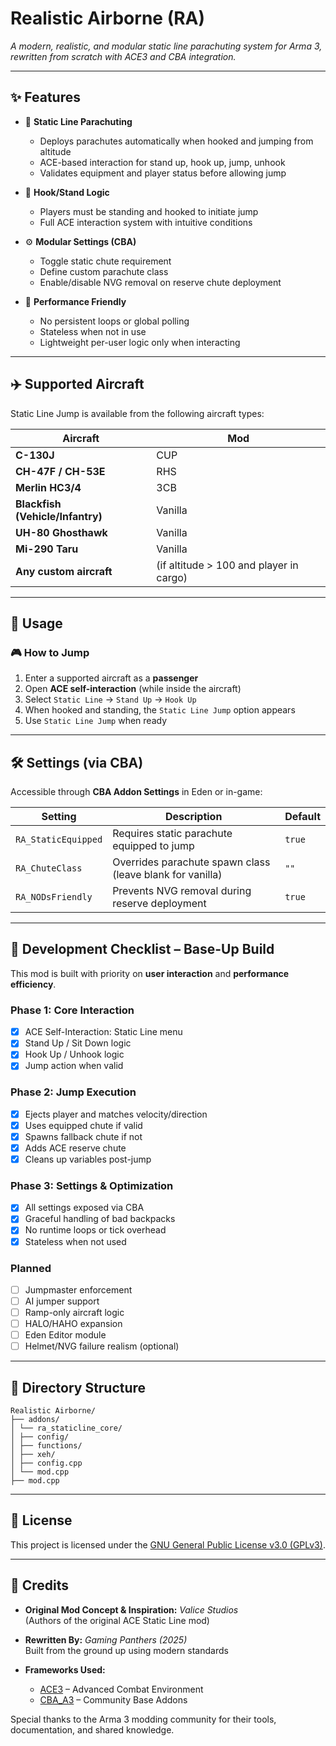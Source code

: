 # Realistic Airborne (RA)

*A modern, realistic, and modular static line parachuting system for Arma 3, rewritten from scratch with ACE3 and CBA integration.*

---

## ✨ Features

- 🎯 **Static Line Parachuting**
  - Deploys parachutes automatically when hooked and jumping from altitude
  - ACE-based interaction for stand up, hook up, jump, unhook
  - Validates equipment and player status before allowing jump

- 🎒 **Hook/Stand Logic**
  - Players must be standing and hooked to initiate jump
  - Full ACE interaction system with intuitive conditions

- ⚙️ **Modular Settings (CBA)**
  - Toggle static chute requirement
  - Define custom parachute class
  - Enable/disable NVG removal on reserve chute deployment

- 🔄 **Performance Friendly**
  - No persistent loops or global polling
  - Stateless when not in use
  - Lightweight per-user logic only when interacting

---

## ✈️ Supported Aircraft

Static Line Jump is available from the following aircraft types:

| Aircraft | Mod |
|----------|-----|
| **C-130J** | CUP |
| **CH-47F / CH-53E** | RHS |
| **Merlin HC3/4** | 3CB |
| **Blackfish (Vehicle/Infantry)** | Vanilla |
| **UH-80 Ghosthawk** | Vanilla |
| **Mi-290 Taru** | Vanilla |
| **Any custom aircraft** | (if altitude > 100 and player in cargo) |

---

## 🧰 Usage

### 🎮 How to Jump

1. Enter a supported aircraft as a **passenger**
2. Open **ACE self-interaction** (while inside the aircraft)
3. Select `Static Line` → `Stand Up` → `Hook Up`
4. When hooked and standing, the `Static Line Jump` option appears
5. Use `Static Line Jump` when ready

---

## 🛠 Settings (via CBA)

Accessible through **CBA Addon Settings** in Eden or in-game:

| Setting | Description | Default |
|--------|-------------|---------|
| `RA_StaticEquipped` | Requires static parachute equipped to jump | `true` |
| `RA_ChuteClass` | Overrides parachute spawn class (leave blank for vanilla) | `""` |
| `RA_NODsFriendly` | Prevents NVG removal during reserve deployment | `true` |

---

## 🧪 Development Checklist – Base-Up Build

This mod is built with priority on **user interaction** and **performance efficiency**.

### Phase 1: Core Interaction
- [x] ACE Self-Interaction: Static Line menu
- [x] Stand Up / Sit Down logic
- [x] Hook Up / Unhook logic
- [x] Jump action when valid

### Phase 2: Jump Execution
- [x] Ejects player and matches velocity/direction
- [x] Uses equipped chute if valid
- [x] Spawns fallback chute if not
- [x] Adds ACE reserve chute
- [x] Cleans up variables post-jump

### Phase 3: Settings & Optimization
- [x] All settings exposed via CBA
- [x] Graceful handling of bad backpacks
- [x] No runtime loops or tick overhead
- [x] Stateless when not used

### Planned
- [ ] Jumpmaster enforcement
- [ ] AI jumper support
- [ ] Ramp-only aircraft logic
- [ ] HALO/HAHO expansion
- [ ] Eden Editor module
- [ ] Helmet/NVG failure realism (optional)

---

## 🔧 Directory Structure



```
Realistic Airborne/
├── addons/
│ └── ra_staticline_core/
│ ├── config/
│ ├── functions/
│ ├── xeh/
│ ├── config.cpp
│ └── mod.cpp
├── mod.cpp
```
---

## 📜 License

This project is licensed under the [GNU General Public License v3.0 (GPLv3)](./LICENSE).

---

## 👤 Credits

- **Original Mod Concept & Inspiration:** *Valice Studios*  
  (Authors of the original ACE Static Line mod)

- **Rewritten By:** *Gaming Panthers (2025)*  
  Built from the ground up using modern standards

- **Frameworks Used:**
  - [ACE3](https://ace3mod.com) – Advanced Combat Environment
  - [CBA_A3](https://github.com/CBATeam/CBA_A3) – Community Base Addons

Special thanks to the Arma 3 modding community for their tools, documentation, and shared knowledge.
